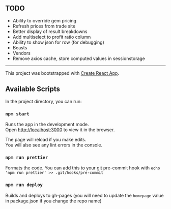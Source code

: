 ## TODO

- Ability to override gem pricing
- Refresh prices from trade site
- Better display of result breakdowns
- Add multiselect to profit ratio column
- Ability to show json for row (for debugging)
- Beasts
- Vendors
- Remove axios cache, store computed values in sessionstorage

---

This project was bootstrapped with [Create React App](https://github.com/facebook/create-react-app).

## Available Scripts

In the project directory, you can run:

### `npm start`

Runs the app in the development mode.\
Open [http://localhost:3000](http://localhost:3000) to view it in the browser.

The page will reload if you make edits.\
You will also see any lint errors in the console.

### `npm run prettier`

Formats the code. You can add this to your git pre-commit hook with `echo 'npm run prettier' >> .git/hooks/pre-commit`

### `npm run deploy`

Builds and deploys to gh-pages (you will need to update the `homepage` value in package.json if you change the repo name)
